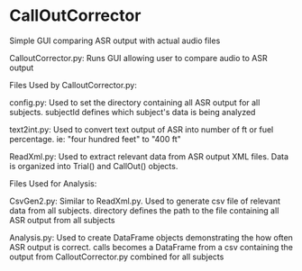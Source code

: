 # CallOutCorrector
Simple GUI comparing ASR output with actual audio files

CalloutCorrector.py: Runs GUI allowing user to compare audio to ASR output

Files Used by CalloutCorrector.py:

config.py: Used to set the directory containing all ASR output for all subjects.
  subjectId defines which subject's data is being analyzed
  
text2int.py: Used to convert text output of ASR into number of ft or fuel percentage. ie: "four hundred feet" to "400 ft"

ReadXml.py: Used to extract relevant data from ASR output XML files. Data is organized into Trial() and CallOut() objects.

Files Used for Analysis:

CsvGen2.py: Similar to ReadXml.py. Used to generate csv file of relevant data from all subjects. 
  directory defines the path to the file containing all ASR output from all subjects
  
Analysis.py: Used to create DataFrame objects demonstrating the how often ASR output is correct.
  calls becomes a DataFrame from a csv containing the output from CalloutCorrector.py combined for all subjects
